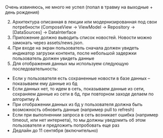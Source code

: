 Очень извиняюсь, не много не  успел (попал в травму на выходные + день рождения)

2. Архитектура описанная в лекции или модернизированная под свои потребности (ComposeView -> ViewModel -> Repository -> [DataSources] -> DataInterface
3. Приложение должно выводить список новостей. Новости можно замокать через assets/news.json.
4. При входе на экран пользователь сначала должен увидеть индикатор загрузки контента, после небольшой задержки пользователь должен увидеть данные
5. Для отображения данных мы используем следующую последовательность:
 - Если у пользователя есть сохраненные новости в базе данных – показываем ему данные из бд
 - Если данных нет, то идем в сеть, показываем данные из сети, сохраняем данные из сети в бд, при повторном заходе делаем по алгоритму А
 - При отображении данных из бд у пользователя должна быть возможность обновить данные (например pull to refresh)
 - Если при выполненнии запроса в сеть возникает ошибка (например timeout, или нет интернета), то мы должны уведомить об этом пользователя и предложить попробовать еще раз
 - Дедлайн до 11 сентября (включительно)
